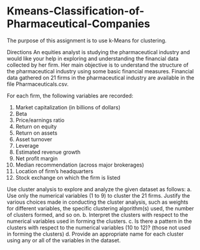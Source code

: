 # Kmeans-Classification-of-Pharmaceutical-Companies

The purpose of this assignment is to use k-Means for clustering.

Directions
An equities analyst is studying the pharmaceutical industry and would like your help in exploring and understanding
the financial data collected by her firm. Her main objective is to understand the structure of the pharmaceutical
industry using some basic financial measures. Financial data gathered on 21 firms in the pharmaceutical industry are
available in the file Pharmaceuticals.csv.

For each firm, the following variables are recorded:
  1. Market capitalization (in billions of dollars)
  2. Beta
  3. Price/earnings ratio
  4. Return on equity
  5. Return on assets
  6. Asset turnover
  7. Leverage
  8. Estimated revenue growth
  9. Net profit margin
  10. Median recommendation (across major brokerages)
  11. Location of firm’s headquarters
  12. Stock exchange on which the firm is listed

Use cluster analysis to explore and analyze the given dataset as follows:
a. Use only the numerical variables (1 to 9) to cluster the 21 firms. Justify the various choices made in
conducting the cluster analysis, such as weights for different variables, the specific clustering algorithm(s)
used, the number of clusters formed, and so on.
b. Interpret the clusters with respect to the numerical variables used in forming the clusters.
c. Is there a pattern in the clusters with respect to the numerical variables (10 to 12)? (those not used in
forming the clusters)
d. Provide an appropriate name for each cluster using any or all of the variables in the dataset.

